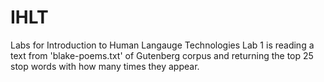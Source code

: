 # IHLT
 Labs for Introduction to Human Langauge Technologies
 Lab 1 is reading a text from 'blake-poems.txt' of Gutenberg corpus and returning the top 25 stop words with how many times they appear.
